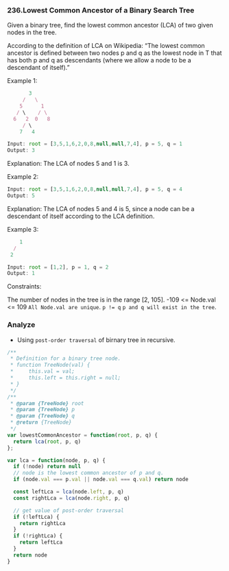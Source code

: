 ### 236.Lowest Common Ancestor of a Binary Search Tree

Given a binary tree, find the lowest common ancestor (LCA) of two given nodes in the tree.

According to the definition of LCA on Wikipedia: “The lowest common ancestor is defined between two nodes p and q as the lowest node in T that has both p and q as descendants (where we allow a node to be a descendant of itself).”

Example 1:

```js
       3
     /   \
    5      1
   / \    / \
  6   2  0   8
     / \
    7   4
```

```js
Input: root = [3,5,1,6,2,0,8,null,null,7,4], p = 5, q = 1
Output: 3
```

Explanation: The LCA of nodes 5 and 1 is 3.

Example 2:

```js
Input: root = [3,5,1,6,2,0,8,null,null,7,4], p = 5, q = 4
Output: 5
```

Explanation: The LCA of nodes 5 and 4 is 5, since a node can be a descendant of itself according to the LCA definition.

Example 3:

```js
    1
  /
 2
```

```js
Input: root = [1,2], p = 1, q = 2
Output: 1
```

Constraints:

The number of nodes in the tree is in the range [2, 105].
-109 <= Node.val <= 109
`All Node.val are unique`.
`p != q`
`p and q will exist in the tree`.

### Analyze

* Using `post-order traversal` of birnary tree in recursive.

```js
/**
 * Definition for a binary tree node.
 * function TreeNode(val) {
 *     this.val = val;
 *     this.left = this.right = null;
 * }
 */
/**
 * @param {TreeNode} root
 * @param {TreeNode} p
 * @param {TreeNode} q
 * @return {TreeNode}
 */
var lowestCommonAncestor = function(root, p, q) {
  return lca(root, p, q)
};

var lca = function(node, p, q) {
  if (!node) return null
  // node is the lowest common ancestor of p and q.
  if (node.val === p.val || node.val === q.val) return node

  const leftLca = lca(node.left, p, q)
  const rightLca = lca(node.right, p, q)

  // get value of post-order traversal
  if (!leftLca) {
    return rightLca
  }
  if (!rightLca) {
    return leftLca
  }
  return node
}
```
